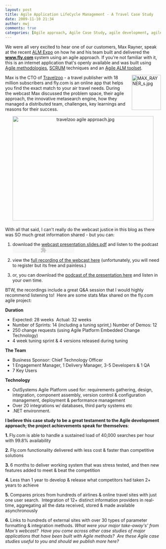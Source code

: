 ```yaml
---
layout: post
title: Agile Application LifeCycle Management - A Travel Case Study
date: 2009-11-10 21:34
author: mwj
comments: true
categories: [Agile approach, Agile Case Study, agile development, agile methodology, Platform in Action]
---
```

We were all very excited to hear one of our customers, Max Rayner, speak at the recent <a href="http://events.unisfair.com/index.jsp?eid=431&amp;id=296">ALM Expo</a> on how he and his team built and delivered the <b><a href="http://www.fly.com/">www.fly.com</a> </b>system using an agile approach. If you're not familiar with it, this is an internet application that's openly available and was built using <a href="http://www.outsystems.com/agile-methodology">Agile methodologies</a>, <a href="http://en.wikipedia.org/wiki/Scrum_%28development%29">SCRUM</a> techniques and an <a href="http://www.outsystems.com/download">Agile ALM toolset</a>.<!--more-->

<img class="mt-image-right" style="margin: 0pt 0pt 20px 20px; float: right;" alt="MAX_RAYNER_s.jpg" src="https://www.outsystems.com/blog/wp-content/uploads/2009/11/MAX_RAYNER_s2.jpg" width="94" height="113" />Max is the CTO of <a href="http://www.travelzoo.com/">Travelzoo</a> - a travel publisher with 18 million subscribers and fly.com is an online app that helps you find the exact match to your air travel needs. During the webcast Max discussed the problem space, their agile approach, the innovative metasearch engine, how they managed a distributed team, challenges, key learnings and reasons for their success.<span class="mt-enclosure mt-enclosure-image" style="display: inline;"><img class="mt-image-center" style="margin: 0pt auto 20px; text-align: center; display: block;" alt="travelzoo agile approach.jpg" src="https://www.outsystems.com/blog/wp-content/uploads/2009/11/travelzoo%20agile%20approach1.jpg" width="456" height="337" /></span>With all that said, I can't really do the webcast justice in this blog as there was SO much great information shared - but you can:

1) download the <span class="mt-enclosure mt-enclosure-file" style="display: inline;"><a href="https://www.outsystems.com/res/webcast%20presentation%20slides.pdf" target="_blank">webcast presentation slides.pdf</a></span> and listen to the podcast <object width="200" height="20" classid="clsid:d27cdb6e-ae6d-11cf-96b8-444553540000" codebase="http://download.macromedia.com/pub/shockwave/cabs/flash/swflash.cab#version=6,0,40,0"><param name="FlashVars" value="mp3=http%3A//events.unisfair.com/mp3/ec_431/431_296.mp3" /><param name="src" value="https://www.outsystems.com/blog/aboutagility/player_mp3.swf" /><param name="flashvars" value="mp3=http%3A//events.unisfair.com/mp3/ec_431/431_296.mp3" /><embed width="200" height="20" type="application/x-shockwave-flash" src="https://www.outsystems.com/blog/aboutagility/player_mp3.swf" FlashVars="mp3=http%3A//events.unisfair.com/mp3/ec_431/431_296.mp3" flashvars="mp3=http%3A//events.unisfair.com/mp3/ec_431/431_296.mp3" /> <!--more--></object>

2) view the <a href="http://events.unisfair.com/index.jsp?eid=431&amp;id=296">full recording of the webcast here</a> (unfortunately, you will need to register but its free and painless.)

3) or, you can download the <a href="http://events.unisfair.com/SP2_download.jsp?mp3/ec_431/431_296.mp3_unisfairId=1663235772">podcast of the presentation here</a> and listen in your own time.

BTW, the recordings include a great Q&amp;A session that I would highly recommend listening to!  Here are some stats Max shared on the fly.com agile project:
<div><b>Duration </b>
<ul>
	<li>Expected: 28 weeks  Actual: 32 weeks</li>
	<li>Number of Sprints: 14 (including a tuning sprint,) Number of Demos: 12</li>
	<li>250 change requests (using Agile Platform Embedded Change Technology)</li>
	<li>4 week tuning sprint &amp; 4 versions released during tuning</li>
</ul>
<b>The Team</b>
<ul>
	<li>Business Sponsor: Chief Technology Officer</li>
	<li>1 Engagement Manager, 1 Delivery Manager, 3-5 Developers &amp; 1 QA</li>
	<li>7 Key Users</li>
</ul>
<b>Technology</b>
<ul>
	<li>OutSystems Agile Platform used for: requirements gathering, design, integration, component assembly, version control &amp; configuration management, deployment &amp; performance management</li>
	<li>Over 20 integrations w/ databases, third party systems etc</li>
	<li>.NET environment.</li>
</ul>
<b>I believe this case study to be a great testament to the Agile development approach; the project achievements speak for themselves</b>:

<b>1. </b>Fly.com is able to handle a sustained load of 40,000 searches per hour with 99.8% availability<i></i>

<b>2. </b>Fly.com functionality delivered with less cost &amp; faster than competitive solutions

<b>3. </b>6 months to deliver working system that was stress tested, and then new features added to meet &amp; beat the competition

<b>4. </b>Less than 1 year to develop &amp; release what competitors had taken 2+ years to achieve

<b>5. </b>Compares prices from hundreds of airlines &amp; online travel sites with just one user search.  Integration of 12+ distinct information providers in real-time, aggregating all the data received, stored &amp; made available asynchronously

<b>6. </b>Links to hundreds of external sites with over 30 types of parameter formatting &amp; integration methods.
<i>
What were your major take-away's' from Max's webcast?  Have you come across other case studies of major applications that have been built with Agile methods?  Are these Agile case studies useful to you and should we publish more here?</i>
<div></div>
</div>
